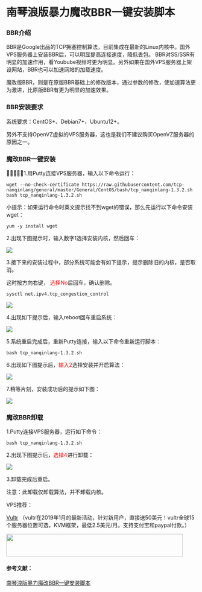 # 南琴浪版暴力魔改BBR一键安装脚本

### BBR介绍

  BBR是Google出品的TCP拥塞控制算法，目前集成在最新的Linux内核中。国外VPS服务器上安装BBR后，可以明显提高连接速度，降低丢包。  BBR对SS/SSR有明显的加速作用，看Youbube视频时更为明显。另外如果在国外VPS服务器上架设网站，BBR也可以加速网站的加载速度。

魔改版BBR，则是在原版BBR基础上的修改版本，通过参数的修改，使加速算法更为激进，比原版BBR有更为明显的加速效果。
 
### BBR安装要求

系统要求：CentOS+、Debian7+、Ubuntu12+。

另外不支持OpenVZ虚拟的VPS服务器，这也是我们不建议购买OpenVZ服务器的原因之一。

  


### 魔改BBR一键安装
􏲓􏱔􏱉􏲔􏲕1.用Putty连接VPS服务器，输入以下命令运行：

```
wget --no-check-certificate https://raw.githubusercontent.com/tcp-nanqinlang/general/master/General/CentOS/bash/tcp_nanqinlang-1.3.2.sh
bash tcp_nanqinlang-1.3.2.sh
```
小提示：如果运行命令时英文提示找不到wget的错误，那么先运行以下命令安装wget：

```
yum -y install wget
```

2.出现下图提示时，输入数字1选择安装内核，然后回车：

![](https://ssr.tools/wp-content/uploads/2018-11-29_183122.jpg)

3.接下来的安装过程中，部分系统可能会有如下提示，提示删除旧的内核，是否取消。

这时按方向右键， <font color=red>选择No</font>后回车，确认删除。

```
sysctl net.ipv4.tcp_congestion_control
```
![](https://ssr.tools/wp-content/uploads/2018-11-29_185659.jpg)

4.出现如下提示后，输入reboot回车重启系统：

![](https://ssr.tools/wp-content/uploads/2018-11-29_185806.jpg)

5.系统重启完成后，重新Putty连接，输入以下命令重新运行脚本：

`bash tcp_nanqinlang-1.3.2.sh`

6.出现如下图提示后，<font color=red>输入2</font>选择安装并开启算法：

![](https://ssr.tools/wp-content/uploads/2018-11-29_183122.jpg)

7.稍等片刻，安装成功后的提示如下图：

![](https://ssr.tools/wp-content/uploads/2018-11-29_190039.jpg)

### 魔改BBR卸载

1.Putty连接VPS服务器，运行如下命令：

`bash tcp_nanqinlang-1.3.2.sh`

2.出现下图提示后，<font color=red>选择4</font>进行卸载：

![](https://ssr.tools/wp-content/uploads/2018-11-29_183122.jpg)

3.卸载完成后重启。

注意：此卸载仅卸载算法，并不卸载内核。

VPS推荐：

[Vultr](https://www.vultr.com/?ref=7887711-4F) （vultr在2019年1月的最新活动，针对新用户，直接送50美元！vultr全球15个服务器位置可选，KVM框架，最低2.5美元/月。支持支付宝和paypal付款。）

<a href="https://www.vultr.com/?ref=7887711-4F"><img src="https://www.vultr.com/media/banner_2.png" width="468" height="60"></a>


#### 参考文献：

[南琴浪版暴力魔改BBR一键安装脚本](https://ssr.tools/550)

